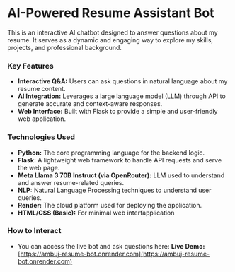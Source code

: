 # AI-Powered Resume Assistant Bot

This is an interactive AI chatbot designed to answer questions about my resume. It serves as a dynamic and engaging way to explore my skills, projects, and professional background.

### Key Features
-   **Interactive Q&A:** Users can ask questions in natural language about my resume content.
-   **AI Integration:** Leverages a large language model (LLM) through API to generate accurate and context-aware responses.
-   **Web Interface:** Built with Flask to provide a simple and user-friendly web application.

### Technologies Used
-   **Python:** The core programming language for the backend logic.
-   **Flask:** A lightweight web framework to handle API requests and serve the web page.
-   **Meta Llama 3 70B Instruct (via OpenRouter):** LLM used to understand and answer resume-related queries.
-   **NLP:** Natural Language Processing techniques to understand user queries.
-   **Render:** The cloud platform used for deploying the application.
-   
    **HTML/CSS (Basic):** For minimal web interfapplication
### How to Interact
-   You can access the live bot and ask questions here:
    **Live Demo:** [https://ambuj-resume-bot.onrender.com](https://ambuj-resume-bot.onrender.com)
